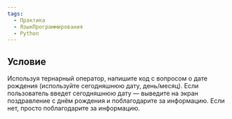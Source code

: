 ```yaml
---
tags:
  - Практика
  - ЯзыкПрограммирования
  - Python
---
```

## Условие

Используя тернарный оператор, напишите код с вопросом о дате рождения (используйте сегодняшнюю дату, день/месяц). Если пользователь введет сегодняшнюю дату — выведите на экран поздравление с днём рождения и поблагодарите за информацию. Если нет, просто поблагодарите за информацию.


